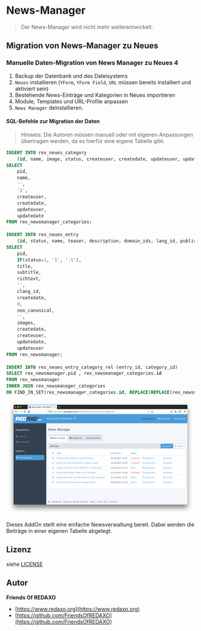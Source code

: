 # News-Manager

> Der News-Manager wird nicht mehr weiterentwickelt.

## Migration von News-Manager zu Neues

### Manuelle Daten-Migration von News Manager zu Neues 4

1. Backup der Datenbank und des Dateisystems
2. `Neues` installieren (`YForm`, `YForm Field`, `URL` müssen bereits installiert und aktiviert sein)
3. Bestehende News-Einträge und Kategorien in Neues importieren
4. Module, Templates und URL-Profile anpassen
5. `News Manager` deinstallieren.

#### SQL-Befehle zur Migration der Daten

> Hinweis: Die Autoren müssen manuell oder mit eigenen Anpassungen übertragen werden, da es hierfür eine eigene Tabelle gibt.

```SQL
INSERT INTO rex_neues_category
    (id, name, image, status, createuser, createdate, updateuser, updatedate)
SELECT 
    pid,
    name,
    '',
    '1', 
    createuser,
    createdate,
    updateuser,
    updatedate
FROM rex_newsmanager_categories;

INSERT INTO rex_neues_entry
    (id, status, name, teaser, description, domain_ids, lang_id, publishdate, author_id, url, image, images, createdate, createuser, updatedate, updateuser)
SELECT 
    pid,
    IF(status=1, '1', '-1'),
    title,
    subtitle,
    richtext,
    '',
    clang_id,
    createdate,
    0,
    seo_canonical,
    '',
    images,
    createdate,
    createuser,
    updatedate,
    updateuser
FROM rex_newsmanager;

INSERT INTO rex_neues_entry_category_rel (entry_id, category_id)
SELECT rex_newsmanager.pid , rex_newsmanager_categories.id
FROM rex_newsmanager
INNER JOIN rex_newsmanager_categories
ON FIND_IN_SET(rex_newsmanager_categories.id, REPLACE(REPLACE(rex_newsmanager.newsmanager_category_id, '|', ','), ' ', '')) > 0;
```

![Screenshot](https://raw.githubusercontent.com/FriendsOfREDAXO/newsmanager/assets/screenshot.png)

Dieses AddOn stellt eine einfache Newsverwaltung bereit. Dabei werden die Beiträge in einer eigenen Tabelle abgelegt.

## Lizenz

siehe [LICENSE](https://github.com/FriendsOfREDAXO/newsmanager/blob/master/LICENSE)

## Autor

**Friends Of REDAXO**

* [https://www.redaxo.org](https://www.redaxo.org)
* [https://github.com/FriendsOfREDAXO](https://github.com/FriendsOfREDAXO)

